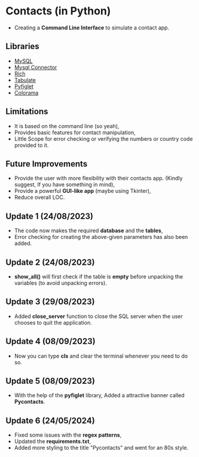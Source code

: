 # Contacts (in Python)
* Creating a **Command Line Interface** to simulate a contact app.


## Libraries
* [MySQL](https://www.mysql.com/)
* [Mysql Connector](https://pypi.org/project/mysql-connector-python/)
* [Rich](https://rich.readthedocs.io/en/stable/introduction.html)
* [Tabulate](https://pypi.org/project/tabulate/)
* [Pyfiglet ](https://pypi.org/project/pyfiglet/0.7/)
* [Colorama  ](https://pypi.org/project/colorama/)


## Limitations  
* It is based on the command line (so yeah),
* Provides basic features for contact manipulation,
* Little Scope for error checking or verifying the numbers or country code provided to it.



## Future Improvements
* Provide the user with more flexibility with their contacts app. (Kindly suggest, If you have something in mind),
* Provide a powerful **GUI-like app** (maybe using Tkinter),
* Reduce overall LOC.



## Update 1 (24/08/2023)
* The code now makes the required **database** and the **tables**,
* Error checking for creating the above-given parameters has also been added.



## Update 2 (24/08/2023)
* **show_all()** will first check if the table is **empty** before unpacking the variables (to avoid unpacking errors).


  
## Update 3 (29/08/2023)
* Added **close_server** function to close the SQL server when the user chooses to quit the application.



## Update 4 (08/09/2023)
* Now you can type **cls** and clear the terminal whenever you need to do so.




## Update 5 (08/09/2023)
* With the help of the **pyfiglet** library, Added a attractive banner called **Pycontacts**.



## Update 6 (24/05/2024) 
* Fixed some issues with the **regex patterns**,
* Updated the **requirements.txt**,
* Added more styling to the title "Pycontacts" and went for an 80s style. 
